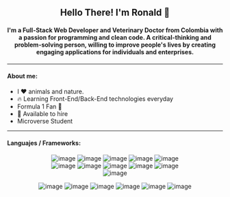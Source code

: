 
<div id="languajes" align="center">
  
 ## Hello There! I'm Ronald 🤖
#### I'm a Full-Stack Web Developer and Veterinary Doctor from Colombia with a passion for programming and clean code. A critical-thinking and problem-solving person, willing to improve people's lives by creating engaging applications for individuals and enterprises.
</div>

<hr>

#### About me:
- I ♥ animals and nature.
- 🔥 Learning Front-End/Back-End technologies everyday
- Formula 1 Fan 🏁
- 🦾 Available to hire 
- Microverse Student


<hr>

#### Languajes / Frameworks:

<div id="languajes" align="center">
  
  ![image](https://img.shields.io/badge/CSS3-1572B6.svg?style=for-the-badge&logo=CSS3&logoColor=white)
  ![image](https://img.shields.io/badge/Tailwind%20CSS-06B6D4.svg?style=for-the-badge&logo=Tailwind-CSS&logoColor=white)
  ![image](https://img.shields.io/badge/HTML5-E34F26.svg?style=for-the-badge&logo=HTML5&logoColor=white)
  ![image](https://img.shields.io/badge/JavaScript-F7DF1E.svg?style=for-the-badge&logo=JavaScript&logoColor=black)
  ![image](https://img.shields.io/badge/Next.js-000000.svg?style=for-the-badge&logo=nextdotjs&logoColor=white)  
  ![image](https://img.shields.io/badge/React-61DAFB.svg?style=for-the-badge&logo=React&logoColor=black)
  ![image](https://img.shields.io/badge/Apollo%20GraphQL-311C87.svg?style=for-the-badge&logo=Apollo-GraphQL&logoColor=white)
  ![image](https://img.shields.io/badge/GraphQL-E10098.svg?style=for-the-badge&logo=GraphQL&logoColor=white)
  ![image](https://img.shields.io/badge/Node.js-339933.svg?style=for-the-badge&logo=nodedotjs&logoColor=white)
  ![image](https://img.shields.io/badge/TypeScript-3178C6.svg?style=for-the-badge&logo=TypeScript&logoColor=white)  
  ![image](https://img.shields.io/badge/Visual%20Studio%20Code-007ACC.svg?style=for-the-badge&logo=Visual-Studio-Code&logoColor=white)  
  
  ![image](https://img.shields.io/badge/Firebase-FFCA28.svg?style=for-the-badge&logo=Firebase&logoColor=black)
  ![image](https://img.shields.io/badge/Amazon%20AWS-232F3E.svg?style=for-the-badge&logo=Amazon-AWS&logoColor=white)
  ![image](https://img.shields.io/badge/Google%20Cloud-4285F4.svg?style=for-the-badge&logo=Google-Cloud&logoColor=white)
  ![image](https://img.shields.io/badge/Git-F05032.svg?style=for-the-badge&logo=Git&logoColor=white)
  ![image](https://img.shields.io/badge/GitHub-181717.svg?style=for-the-badge&logo=GitHub&logoColor=white)
  ![image](https://img.shields.io/badge/Cloudflare-F38020.svg?style=for-the-badge&logo=Cloudflare&logoColor=white)  
</div>
